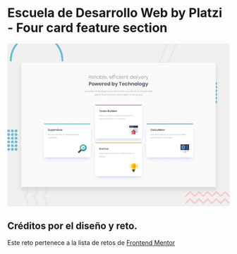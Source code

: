 # Escuela de Desarrollo Web by Platzi - Four card feature section

![Vista previa del diseño para el desafío de la sección de cuatro cartas](./design/desktop-preview.jpg)


## Créditos por el diseño y reto.

Este reto pertenece a la lista de retos de [Frontend Mentor](https://www.frontendmentor.io)
